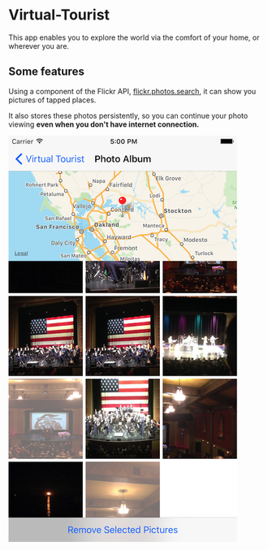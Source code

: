 # Virtual-Tourist
This app enables you to explore the world via the comfort of your home, or wherever you are.

## Some features
Using a component of the Flickr API, [flickr.photos.search](https://www.flickr.com/services/api/flickr.photos.search.html), it can show you pictures of tapped places.

It also stores these photos persistently, so you can continue your photo viewing **even when you don't have internet connection.**

![Virtual Tourist image missing!](virtual-tourist-screenshot.png)
